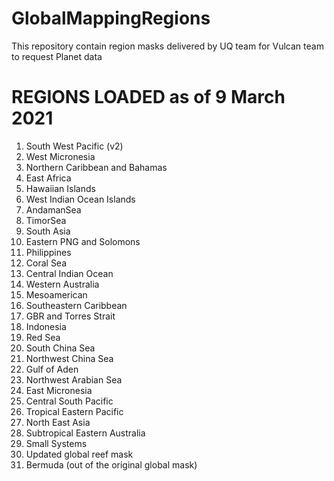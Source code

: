 # GlobalMappingRegions


This repository contain region masks delivered by UQ team for Vulcan team to request Planet data



# REGIONS LOADED as of 9 March 2021
1. South West Pacific (v2)
2. West Micronesia
3. Northern Caribbean and Bahamas
4. East Africa
5. Hawaiian Islands
6. West Indian Ocean Islands
7. AndamanSea
8. TimorSea
9. South Asia
10. Eastern PNG and Solomons
11. Philippines
12. Coral Sea
13. Central Indian Ocean
14. Western Australia
15. Mesoamerican
16. Southeastern Caribbean
17. GBR and Torres Strait
18. Indonesia
19. Red Sea
20. South China Sea
21. Northwest China Sea
22. Gulf of Aden
23. Northwest Arabian Sea
24. East Micronesia
25. Central South Pacific
26. Tropical Eastern Pacific
27. North East Asia
28. Subtropical Eastern Australia
29. Small Systems
30. Updated global reef mask
31. Bermuda (out of the original global mask)

